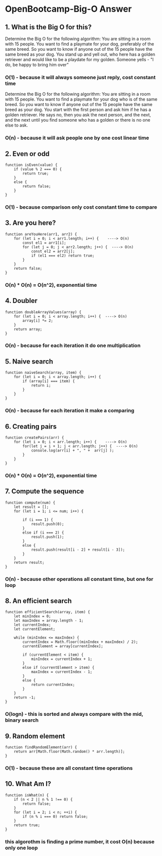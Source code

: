 # OpenBootcamp-Big-O Answer
## 1. What is the Big O for this?
Determine the Big O for the following algorithm: You are sitting in a room with 15 people. You want to find a playmate for your dog, preferably of the same breed. So you want to know if anyone out of the 15 people have the same breed as your dog. You stand up and yell out, who here has a golden retriever and would like to be a playdate for my golden. Someone yells - "I do, be happy to bring him over"
### O(1) - because it will always someone just reply, cost constant time
Determine the Big O for the following algorithm: You are sitting in a room with 15 people. You want to find a playmate for your dog who is of the same breed. So you want to know if anyone out of the 15 people have the same breed as your dog. You start with the first person and ask him if he has a golden retriever. He says no, then you ask the next person, and the next, and the next until you find someone who has a golden or there is no one else to ask.
### O(n) - because it will ask people one by one cost linear time

## 2. Even or odd
    function isEven(value) {
        if (value % 2 === 0) {
            return true;
        }
        else {
            return false;
        }
    }﻿﻿
### O(1) - because comparison only cost constant time to compare

## 3. Are you here?
    function areYouHere(arr1, arr2) {
        for (let i = 0; i < arr1.length; i++) {    ----> O(n)
            const el1 = arr1[i];
            for (let j = 0; j < arr2.length; j++) {  ----> O(n)
                const el2 = arr2[j];
                if (el1 === el2) return true;
            }
        }
        return false;
    }
### O(n) * O(n) = O(n^2), exponential time

## 4. Doubler
    function doubleArrayValues(array) {
        for (let i = 0; i < array.length; i++) {  ----> O(n)
            array[i] *= 2;
        }
        return array;
    }
### O(n) - because for each iteration it do one multiplication

## 5. Naive search
    function naiveSearch(array, item) {
        for (let i = 0; i < array.length; i++) {
            if (array[i] === item) {
                return i;
            }
        }
    }
### O(n) - because for each iteration it make a comparing

## 6. Creating pairs
    function createPairs(arr) {
        for (let i = 0; i < arr.length; i++) {    ----> O(n)
            for(let j = i + 1; j < arr.length; j++) {  ----> O(n)
                console.log(arr[i] + ", " +  arr[j] );
            }
        }
    }
### O(n) * O(n) = O(n^2), exponential time

## 7. Compute the sequence
    function compute(num) {
        let result = [];
        for (let i = 1; i <= num; i++) {
    
            if (i === 1) {
                result.push(0);
            }
            else if (i === 2) {
                result.push(1);
            }
            else {
                result.push(result[i - 2] + result[i - 3]);
            }
        }
        return result;
    }
### O(n) - because other operations all constant time, but one for loop

## 8. An efficient search
    function efficientSearch(array, item) {
        let minIndex = 0;
        let maxIndex = array.length - 1;
        let currentIndex;
        let currentElement;
    
        while (minIndex <= maxIndex) {
            currentIndex = Math.floor((minIndex + maxIndex) / 2);
            currentElement = array[currentIndex];
    
            if (currentElement < item) {
                minIndex = currentIndex + 1;
            }
            else if (currentElement > item) {
                maxIndex = currentIndex - 1;
            }
            else {
                return currentIndex;
            }
        }
        return -1;
    }
### O(logn) - this is sorted and always compare with the mid, binary search

## 9. Random element
    function findRandomElement(arr) {
        return arr[Math.floor(Math.random() * arr.length)];
    }﻿﻿
### O(1) - because these are all constant time operations

## 10. What Am I?
    function isWhat(n) {
        if (n < 2 || n % 1 !== 0) {
            return false;
        }
        for (let i = 2; i < n; ++i) {
            if (n % i === 0) return false;
        }
        return true;
    }﻿﻿
### this algorothm is finding a prime number, it cost O(n) because only one loop
